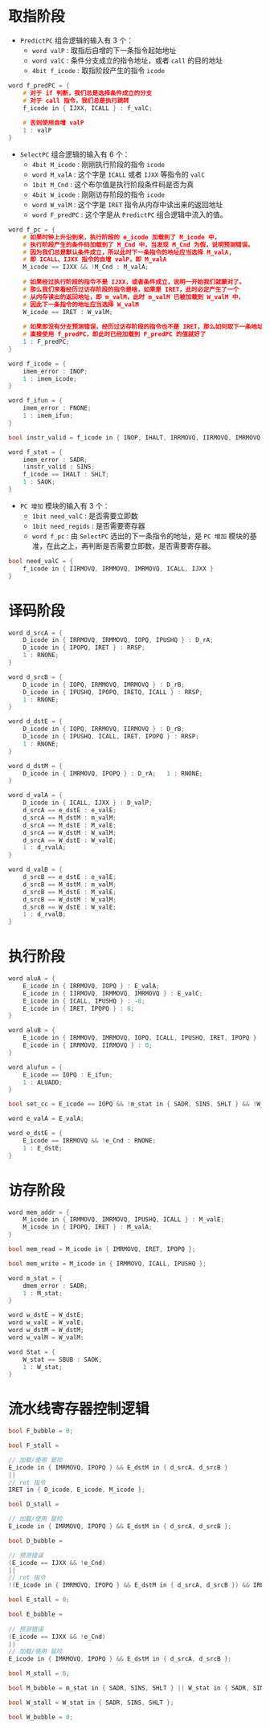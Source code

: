 

# 取指阶段

* `PredictPC` 组合逻辑的输入有 3 个：
   * `word valP` : 取指后自增的下一条指令起始地址
   * `word valC` : 条件分支成立的指令地址，或者 `call` 的目的地址
   * `4bit f_icode` : 取指阶段产生的指令 `icode`

~~~C
word f_predPC = {
	# 对于 if 判断，我们总是选择条件成立的分支
	# 对于 call 指令，我们总是执行跳转
	f_icode in { IJXX, ICALL } : f_valC;
	
	# 否则使用自增 valP
	1 : valP
}
~~~

* `SelectPC` 组合逻辑的输入有 6 个：
   * `4bit M_icode` : 刚刚执行阶段的指令 `icode`
   * `word M_valA` : 这个字是 `ICALL` 或者 `IJXX` 等指令的 `valC`
   * `1bit M_Cnd`  : 这个布尔值是执行阶段条件码是否为真
   * `4bit W_icode` : 刚刚访存阶段的指令 `icode`
   * `word W_valM` : 这个字是 `IRET` 指令从内存中读出来的返回地址
   * `word F_predPC` : 这个字是从 `PredictPC` 组合逻辑中流入的值。

~~~C
word f_pc = {
	# 如果时钟上升沿到来，执行阶段的 e_icode 加载到了 M_icode 中，
	# 执行阶段产生的条件码加载到了 M_Cnd 中，当发现 M_Cnd 为假，说明预测错误。
	# 因为我们总是默认条件成立，所以此时下一条指令的地址应当选择 M_valA, 
	# 即 ICALL、IJXX 指令的自增 valP，即 M_valA
	M_icode == IJXX && !M_Cnd : M_valA;
	
	# 如果经过执行阶段的指令不是 IJXX，或者条件成立，说明一开始我们就蒙对了。
	# 那么我们来看经历过访存阶段的指令是啥，如果是 IRET，此时必定产生了一个
	# 从内存读出的返回地址，即 m_valM，此时 m_valM 已被加载到 W_valM 中，
	# 因此下一条指令的地址应当选择 W_valM
	W_icode == IRET : W_valM;
	
	# 如果即没有分支预测错误，经历过访存阶段的指令也不是 IRET，那么如何取下一条地址呢？
	# 直接使用 f_predPC，即此时已经加载到 F_predPC 的值就好了
	1 : F_predPC;
}
~~~

~~~C
word f_icode = {
	imem_error : INOP;
	1 : imem_icode;
}
~~~

~~~C
word f_ifun = {
	imem_error : FNONE;
	1 : imem_ifun;
}
~~~

~~~C
bool instr_valid = f_icode in { INOP, IHALT, IRRMOVQ, IIRMOVQ, IMRMOVQ, IOPQ, IJXX, ICALL, IRET, IPUSHQ, IPOPQ }
~~~

~~~C
word f_stat = {
	imem_error : SADR;
	!instr_valid : SINS;
	f_icode == IHALT : SHLT;
	1 : SAOK;
}
~~~

* `PC 增加` 模块的输入有 3 个：
    * `1bit need_valC` : 是否需要立即数 
    * `1bit need_regids` : 是否需要寄存器
    * `word f_pc` : 由 `SelectPC` 选出的下一条指令的地址，是 `PC 增加` 模块的基准，在此之上，再判断是否需要立即数，是否需要寄存器。

~~~C
bool need_valC = {
	f_icode in { IIRMOVQ, IRMMOVQ, IMRMOVQ, ICALL, IJXX }
}
~~~

# 译码阶段

~~~C
word d_srcA = {
	D_icode in { IRRMOVQ, IRMMOVQ, IOPQ, IPUSHQ } : D_rA;
	D_icode in { IPOPQ, IRET } : RRSP;
	1 : RNONE;
}
~~~

~~~C
word d_srcB = {
	D_icode in { IOPQ, IRMMOVQ, IMRMOVQ } : D_rB;
	D_icode in { IPUSHQ, IPOPQ, IRETQ, ICALL } : RRSP;
	1 : RNONE;
}
~~~

~~~C
word d_dstE = {
	D_icode in { IOPQ, IRRMOVQ, IIRMOVQ } : D_rB;
	D_icode in { IPUSHQ, ICALL, IRET, IPOPQ } : RRSP;
	1 : RNONE;
}
~~~

~~~C
word d_dstM = {
	D_icode in { IMRMOVQ, IPOPQ } : D_rA;	1 : RNONE;
}
~~~

~~~C
word d_valA = { 
	D_icode in { ICALL, IJXX } : D_valP;
	d_srcA == e_dstE : e_valE;
	d_srcA == M_dstM : m_valM;
	d_srcA == M_dstE : M_valE;
	d_srcA == W_dstM : W_valM;
	d_srcA == W_dstE : W_valE;
	1 : d_rvalA;	
}
~~~

~~~C
word d_valB = {
	d_srcB == e_dstE : e_valE;
	d_srcB == M_dstM : m_valM;
	d_srcB == M_dstE : M_valE;
	d_srcB == W_dstM : W_valM;
	d_srcB == W_dstE : W_valE;
	1 : d_rvalB;
}
~~~

# 执行阶段

~~~C
word aluA = {
	E_icode in { IRRMOVQ, IOPQ } : E_valA;
	E_icode in { IIRMOVQ, IRMMOVQ, IMRMOVQ } : E_valC;
	E_icode in { ICALL, IPUSHQ } : -8;
	E_icode in { IRET, IPOPQ } : 8;
}
~~~

~~~C
word aluB = {
	E_icode in { IRMMOVQ, IMRMOVQ, IOPQ, ICALL, IPUSHQ, IRET, IPOPQ } : E_valB;
	E_icode in { IRRMOVQ, IIRMOVQ } : 0;
}
~~~

~~~C
word alufun = {
	E_icode == IOPQ : E_ifun;
	1 : ALUADD;
}
~~~

~~~C
bool set_cc = E_icode == IOPQ && !m_stat in { SADR, SINS, SHLT } && !W_stat in { SADR, SINS, SHLT }; 
~~~

~~~C
word e_valA = E_valA;
~~~

~~~C
word e_dstE = {
	E_icode == IRRMOVQ && !e_Cnd : RNONE;
	1 : E_dstE;
}
~~~

# 访存阶段 

~~~C
word mem_addr = {
	M_icode in { IRMMOVQ, IMRMOVQ, IPUSHQ, ICALL } : M_valE;
	M_icode in { IPOPQ, IRET } : M_valA;
}
~~~

~~~C
bool mem_read = M_icode in { IMRMOVQ, IRET, IPOPQ };
~~~

~~~C
bool mem_write = M_icode in { IRMMOVQ, ICALL, IPUSHQ };
~~~

~~~C
word m_stat = {
	dmem_error : SADR;
	1 : M_stat;
}
~~~

~~~C
word w_dstE = W_dstE;
word w_valE = W_valE;
word w_dstM = W_dstM;
word w_valM = W_valM;
~~~

~~~C
word Stat = {
	W_stat == SBUB : SAOK;
	1 : W_stat;
}
~~~

# 流水线寄存器控制逻辑 

~~~C
bool F_bubble = 0;
~~~

~~~C
bool F_stall = 

// 加载/使用 冒险
E_icode in { IMRMOVQ, IPOPQ } && E_dstM in { d_srcA, d_srcB } 
||
// ret 指令
IRET in { D_icode, E_icode, M_icode };
~~~

~~~C
bool D_stall = 

// 加载/使用 冒险
E_icode in { IMRMOVQ, IPOPQ } && E_dstM in { d_srcA, d_srcB };
~~~
 
~~~C
bool D_bubble = 

// 预测错误
(E_icode == IJXX && !e_Cnd) 
||
// ret 指令
!(E_icode in { IMRMOVQ, IPOPQ } && E_dstM in { d_srcA, d_srcB }) && IRET IN { D_icode, E_icode, M_icode };
~~~
	
~~~C
bool E_stall = 0;
~~~

~~~C
bool E_bubble =
 
// 预测错误
(E_icode == IJXX && !e_Cnd) 
||
// 加载/使用 冒险
E_icode in { IMRMOVQ, IPOPQ } && E_dstM in { d_srcA, d_srcB };
~~~

~~~C
bool M_stall = 0;
~~~

~~~C
bool M_bubble = m_stat in { SADR, SINS, SHLT } || W_stat in { SADR, SINS, SHLT };
~~~

~~~C
bool W_stall = W_stat in { SADR, SINS, SHLT };
~~~

~~~C
bool W_bubble = 0;  
~~~





















